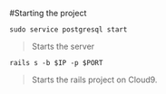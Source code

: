 #Starting the project

```sudo service postgresql start```

> Starts the server

```rails s -b $IP -p $PORT```

> Starts the rails project on Cloud9.